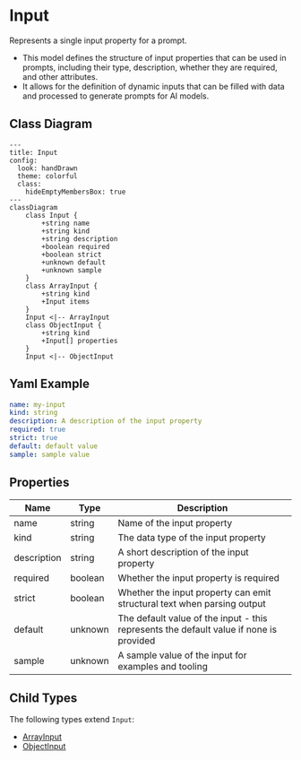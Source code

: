 # Input

Represents a single input property for a prompt.

* This model defines the structure of input properties that can be used in prompts,
including their type, description, whether they are required, and other attributes.
* It allows for the definition of dynamic inputs that can be filled with data
and processed to generate prompts for AI models.

## Class Diagram

```mermaid
---
title: Input
config:
  look: handDrawn
  theme: colorful
  class:
    hideEmptyMembersBox: true
---
classDiagram
    class Input {
        +string name
        +string kind
        +string description
        +boolean required
        +boolean strict
        +unknown default
        +unknown sample
    }
    class ArrayInput {
        +string kind
        +Input items
    }
    Input <|-- ArrayInput
    class ObjectInput {
        +string kind
        +Input[] properties
    }
    Input <|-- ObjectInput
```

## Yaml Example

```yaml
name: my-input
kind: string
description: A description of the input property
required: true
strict: true
default: default value
sample: sample value

```

## Properties

| Name | Type | Description |
| ---- | ---- | ----------- |
| name | string | Name of the input property  |
| kind | string | The data type of the input property  |
| description | string | A short description of the input property  |
| required | boolean | Whether the input property is required  |
| strict | boolean | Whether the input property can emit structural text when parsing output  |
| default | unknown | The default value of the input - this represents the default value if none is provided  |
| sample | unknown | A sample value of the input for examples and tooling  |

## Child Types

The following types extend `Input`:

* [ArrayInput](ArrayInput.md)
* [ObjectInput](ObjectInput.md)
